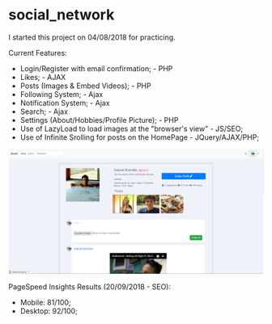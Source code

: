 # social_network
I started this project on 04/08/2018 for practicing. 

Current Features:
  - Login/Register with email confirmation; - PHP
  - Likes; - AJAX
  - Posts (Images & Embed Videos); - PHP
  - Following System; - Ajax
  - Notification System; - Ajax
  - Search; - Ajax
  - Settings (About/Hobbies/Profile Picture); - PHP
  - Use of LazyLoad to load images at the "browser's view" - JS/SEO;
  - Use of Infinite Srolling for posts on the HomePage - JQuery/AJAX/PHP;



![alt text](https://github.com/bakill3/social_network/blob/master/social.png)


PageSpeed Insights Results (20/09/2018 - SEO):
  - Mobile: 81/100;
  - Desktop: 92/100;
